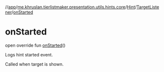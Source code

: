 //[app](../../../../index.md)/[me.khruslan.tierlistmaker.presentation.utils.hints.core](../../index.md)/[Hint](../index.md)/[TargetListener](index.md)/[onStarted](on-started.md)

# onStarted

open override fun [onStarted](on-started.md)()

Logs hint started event.

Called when target is shown.
